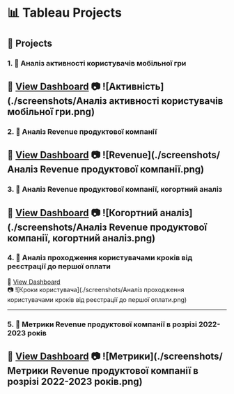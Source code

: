 # 📊 Tableau Projects

## 📁 Projects

### 1. 🧩 Аналіз активності користувачів мобільної гри 

🔗 [View Dashboard](https://public.tableau.com/views/_17513603848930/Dashboard1?:language=en-US&:sid=&:redirect=auth&:display_count=n&:origin=viz_share_link)    📷 ![Активність](./screenshots/Аналіз активності користувачів мобільної гри.png)
---

### 2. 🧩 Аналіз Revenue продуктової компанії 

🔗 [View Dashboard](https://public.tableau.com/views/Revenue_17513590800630/Dashboard1?:language=en-US&:sid=&:redirect=auth&:display_count=n&:origin=viz_share_link) 
📷 ![Revenue](./screenshots/Аналіз Revenue продуктової компанії.png)
---

### 3. 🧩 Аналіз Revenue продуктової компанії, когортний аналіз 

🔗 [View Dashboard](https://public.tableau.com/views/Revenue_17513592774390/Dashboard2?:language=en-US&:sid=&:redirect=auth&:display_count=n&:origin=viz_share_link) 
📷 ![Когортний аналіз](./screenshots/Аналіз Revenue продуктової компанії, когортний аналіз.png)
---

### 4. 🧩 Аналіз проходження користувачами кроків від реєстрації до першої оплати

🔗 [View Dashboard](https://public.tableau.com/views/Homework_5_Kryvosheia-Zakharova/Dashboard1?:language=en-US&:sid=&:redirect=auth&:display_count=n&:origin=viz_share_link)  
📷 ![Кроки користувача](./screenshots/Аналіз проходження користувачами кроків від реєстрації до першої оплати.png)

---

### 5. 🧩 Метрики Revenue продуктової компанії в розрізі 2022-2023 років 

🔗 [View Dashboard](https://public.tableau.com/views/Homework_2_Kryvosheia-Zakharova/Dashboard1?:language=en-US&:sid=&:redirect=auth&:display_count=n&:origin=viz_share_link)
📷 ![Метрики](./screenshots/Метрики Revenue продуктової компанії в розрізі 2022-2023 років.png)
---

